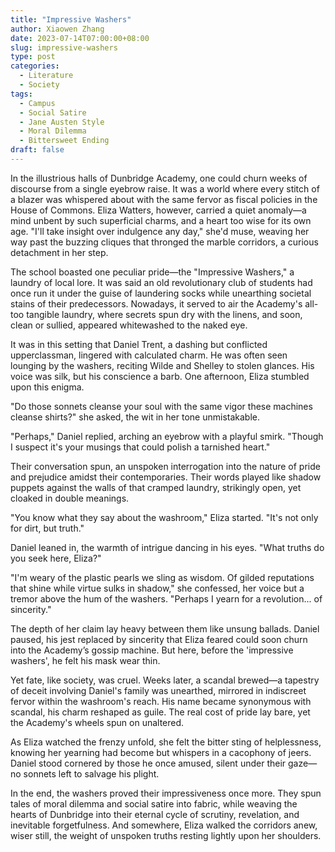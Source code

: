 ```yaml
---
title: "Impressive Washers"
author: Xiaowen Zhang
date: 2023-07-14T07:00:00+08:00
slug: impressive-washers
type: post
categories:
  - Literature
  - Society
tags:
  - Campus
  - Social Satire
  - Jane Austen Style
  - Moral Dilemma
  - Bittersweet Ending
draft: false
---
```


In the illustrious halls of Dunbridge Academy, one could churn weeks of discourse from a single eyebrow raise. It was a world where every stitch of a blazer was whispered about with the same fervor as fiscal policies in the House of Commons. Eliza Watters, however, carried a quiet anomaly—a mind unbent by such superficial charms, and a heart too wise for its own age. "I'll take insight over indulgence any day," she'd muse, weaving her way past the buzzing cliques that thronged the marble corridors, a curious detachment in her step.

The school boasted one peculiar pride—the "Impressive Washers," a laundry of local lore. It was said an old revolutionary club of students had once run it under the guise of laundering socks while unearthing societal stains of their predecessors. Nowadays, it served to air the Academy's all-too tangible laundry, where secrets spun dry with the linens, and soon, clean or sullied, appeared whitewashed to the naked eye.

It was in this setting that Daniel Trent, a dashing but conflicted upperclassman, lingered with calculated charm. He was often seen lounging by the washers, reciting Wilde and Shelley to stolen glances. His voice was silk, but his conscience a barb. One afternoon, Eliza stumbled upon this enigma.

"Do those sonnets cleanse your soul with the same vigor these machines cleanse shirts?" she asked, the wit in her tone unmistakable.

"Perhaps," Daniel replied, arching an eyebrow with a playful smirk. "Though I suspect it's your musings that could polish a tarnished heart."

Their conversation spun, an unspoken interrogation into the nature of pride and prejudice amidst their contemporaries. Their words played like shadow puppets against the walls of that cramped laundry, strikingly open, yet cloaked in double meanings.

"You know what they say about the washroom," Eliza started. "It's not only for dirt, but truth."

Daniel leaned in, the warmth of intrigue dancing in his eyes. "What truths do you seek here, Eliza?"

"I'm weary of the plastic pearls we sling as wisdom. Of gilded reputations that shine while virtue sulks in shadow," she confessed, her voice but a tremor above the hum of the washers. "Perhaps I yearn for a revolution... of sincerity."

The depth of her claim lay heavy between them like unsung ballads. Daniel paused, his jest replaced by sincerity that Eliza feared could soon churn into the Academy’s gossip machine. But here, before the 'impressive washers', he felt his mask wear thin.

Yet fate, like society, was cruel. Weeks later, a scandal brewed—a tapestry of deceit involving Daniel's family was unearthed, mirrored in indiscreet fervor within the washroom's reach. His name became synonymous with scandal, his charm reshaped as guile. The real cost of pride lay bare, yet the Academy's wheels spun on unaltered.

As Eliza watched the frenzy unfold, she felt the bitter sting of helplessness, knowing her yearning had become but whispers in a cacophony of jeers. Daniel stood cornered by those he once amused, silent under their gaze—no sonnets left to salvage his plight.

In the end, the washers proved their impressiveness once more. They spun tales of moral dilemma and social satire into fabric, while weaving the hearts of Dunbridge into their eternal cycle of scrutiny, revelation, and inevitable forgetfulness. And somewhere, Eliza walked the corridors anew, wiser still, the weight of unspoken truths resting lightly upon her shoulders.